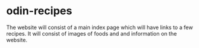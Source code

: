 # odin-recipes
The website will consist of a main index page which will have links to a few recipes.
 It will consist of images of foods and and information on the website.
